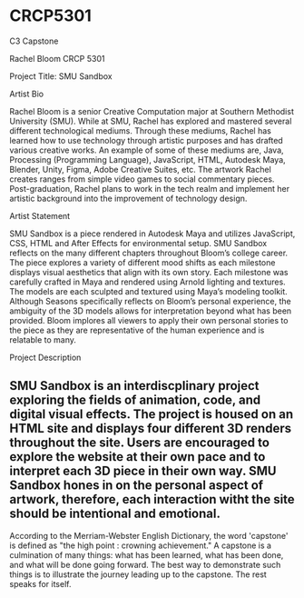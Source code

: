 # CRCP5301
C3 Capstone

Rachel Bloom
CRCP 5301

Project Title: SMU Sandbox

Artist Bio

Rachel Bloom is a senior Creative Computation major at Southern Methodist University (SMU). While at SMU, Rachel has explored and mastered several different technological mediums.  Through these mediums, Rachel has learned how to use technology through artistic purposes and has drafted various creative works. An example of some of these mediums are, Java, Processing (Programming Language), JavaScript, HTML, Autodesk Maya, Blender, Unity, Figma, Adobe Creative Suites, etc. The artwork Rachel creates ranges from simple video games to social commentary pieces. Post-graduation, Rachel plans to work in the tech realm and implement her artistic background into the improvement of technology design.


Artist Statement

SMU Sandbox is a piece rendered in Autodesk Maya and utilizes JavaScript, CSS, HTML and After Effects for environmental setup. SMU Sandbox reflects on the many different chapters throughout Bloom’s college career. The piece explores a variety of different mood shifts as each milestone displays visual aesthetics that align with its own story. Each milestone was carefully crafted in Maya and rendered using Arnold lighting and textures. The models are each sculpted and textured using Maya’s modeling toolkit. Although Seasons specifically reflects on Bloom’s personal experience, the ambiguity of the 3D models allows for interpretation beyond what has been provided. Bloom implores all viewers to apply their own personal stories to the piece as they are representative of the human experience and is relatable to many. 
  
Project Description

SMU Sandbox is an interdiscplinary project exploring the fields of animation, code, and digital visual effects. The project is housed on an HTML site and displays four different 3D renders throughout the site. Users are encouraged to explore the website at their own pace and to interpret each 3D piece in their own way. SMU Sandbox hones in on the personal aspect of artwork, therefore, each interaction witht the site should be intentional and emotional.
----
According to the Merriam-Webster English Dictionary, the word 'capstone' is defined as "the high point : crowning achievement." A capstone is a culmination of many things: what has been learned, what has been done, and what will be done going forward. The best way to demonstrate such things is to illustrate the journey leading up to the capstone. The rest speaks for itself.
   

  
